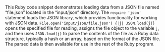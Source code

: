 This Ruby code snippet demonstrates loading data from a JSON file named “file.json” located in the “input/json” directory. The `require 'json'` statement loads the JSON library, which provides functionality for working with JSON data.  `File.open('input/json/file.json') {|j| JSON.load(j)}` opens the specified file for reading, assigns the file object to the variable `j`, and then uses `JSON.load(j)` to parse the contents of the file as a Ruby data structure, typically a hash or an array, based on the format of the JSON file.  The parsed data is then available for use in the rest of the Ruby program.